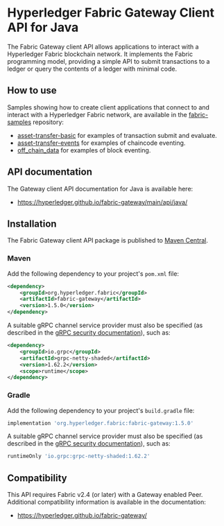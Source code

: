# Hyperledger Fabric Gateway Client API for Java

The Fabric Gateway client API allows applications to interact with a Hyperledger Fabric blockchain network. It implements the Fabric programming model, providing a simple API to submit transactions to a ledger or query the contents of a ledger with minimal code.

## How to use

Samples showing how to create client applications that connect to and interact with a Hyperledger Fabric network, are available in the [fabric-samples](https://github.com/hyperledger/fabric-samples) repository:

- [asset-transfer-basic](https://github.com/hyperledger/fabric-samples/tree/main/asset-transfer-basic) for examples of transaction submit and evaluate.
- [asset-transfer-events](https://github.com/hyperledger/fabric-samples/tree/main/asset-transfer-events) for examples of chaincode eventing.
- [off_chain_data](https://github.com/hyperledger/fabric-samples/tree/main/off_chain_data) for examples of block eventing.

## API documentation

The Gateway client API documentation for Java is available here:

- https://hyperledger.github.io/fabric-gateway/main/api/java/

## Installation

The Fabric Gateway client API package is published to [Maven Central](https://central.sonatype.com/artifact/org.hyperledger.fabric/fabric-gateway).

### Maven

Add the following dependency to your project's `pom.xml` file:

```xml
<dependency>
    <groupId>org.hyperledger.fabric</groupId>
    <artifactId>fabric-gateway</artifactId>
    <version>1.5.0</version>
</dependency>
```

A suitable gRPC channel service provider must also be specified (as described in the [gRPC security documentation](https://github.com/grpc/grpc-java/blob/master/SECURITY.md#transport-security-tls)), such as:

```xml
<dependency>
    <groupId>io.grpc</groupId>
    <artifactId>grpc-netty-shaded</artifactId>
    <version>1.62.2</version>
    <scope>runtime</scope>
</dependency>
```

### Gradle

Add the following dependency to your project's `build.gradle` file:

```groovy
implementation 'org.hyperledger.fabric:fabric-gateway:1.5.0'
```

A suitable gRPC channel service provider must also be specified (as described in the [gRPC security documentation](https://github.com/grpc/grpc-java/blob/master/SECURITY.md#transport-security-tls)), such as:

```groovy
runtimeOnly 'io.grpc:grpc-netty-shaded:1.62.2'
```

## Compatibility

This API requires Fabric v2.4 (or later) with a Gateway enabled Peer. Additional compatibility information is available in the documentation:

- https://hyperledger.github.io/fabric-gateway/
